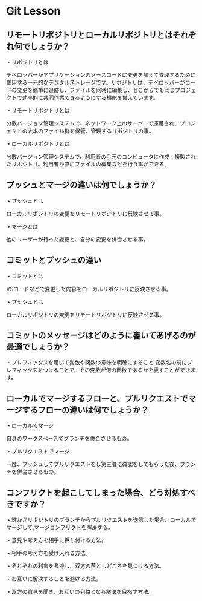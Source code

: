 # Git Lesson



## リモートリポジトリとローカルリポジトリとはそれぞれ何でしょうか？
・リポジトリとは

  デベロッパーがアプリケーションのソースコードに変更を加えて管理するために使用する一元的なデジタルストレージです。リポジトリは、デベロッパーがコードの変更を簡単に追跡し、ファイルを同時に編集し、どこからでも同じプロジェクトで効率的に共同作業できるようにする機能を備えています。

・リモートリポジトリとは

  分散バージョン管理システムで、ネットワーク上のサーバーで運用され、プロジェクトの大本のファイル群を保管、管理するリポジトリの事。

・ローカルリポジトリとは

  分散バージョン管理システムで、利用者の手元のコンピュータに作成・複製されたリポジトリ。利用者が直にファイルの編集などを行う事ができる。


## プッシュとマージの違いは何でしょうか？
・プッシュとは

  ローカルリポジトリの変更をリモートリポジトリに反映させる事。

・マージとは

  他のユーザーが行った変更と、自分の変更を併合させる事。



## コミットとプッシュの違い
・コミットとは

  VSコードなどで変更した内容をローカルリポジトリに反映させる事。

・プッシュとは

  ローカルリポジトリの変更をリモートリポジトリに反映させる事。



## コミットのメッセージはどのように書いてあげるのが最適でしょうか？
・プレフィックスを用いて変数や関数の意味を明確にすること
  変数名の前にプレフィックスをつけることで、その変数が何の関数であるかを表すことができます。



## ローカルでマージするフローと、プルリクエストでマージするフローの違いは何でしょうか？
・ローカルでマージ

  自身のワークスペースでブランチを併合させるもの。

・プルリクエストでマージ

  一度、プッシュしてプルリクエストをし第三者に確認をしてもらった後、ブランチを併合させるもの。



## コンフリクトを起こしてしまった場合、どう対処すべきですか？
・誰かがリポジトリのブランチからプルリクエストを送信した場合、ローカルでマージして,マージコンフリクトを解決する。

・意見や考え方を相手に押し付ける方法。

・相手の考え方を受け入れる方法。

・それぞれの利害を考慮し、双方の落としどころを見つける方法。

・お互いに解決することを避ける方法。

・双方の意見を聞き、お互いの利益となる解決を目指す方法。


